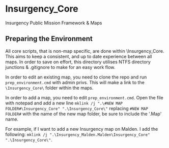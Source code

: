 # Insurgency_Core
Insurgency Public Mission Framework & Maps

## Preparing the Environment
All core scripts, that is non-map specific, are done within \Insurgency_Core\. This aims to keep a consistent, and up to date experience between all maps. In order to save on effort, this directory utilises NTFS directory junctions & .gitignore to make for an easy work flow.

In order to edit an existing map, you need to clone the repo and run `prep_environment.cmd` with admin privs. This will make a link to the `\Insurgency_Core\` folder within the maps.

In order to add a map, you need to edit `prep_environment.cmd`. Open the file with notepad and add a new line `mklink /j ".\#NEW MAP FOLDER#\Insurgency_Core" ".\Insurgency_Core\"` replacing `#NEW MAP FOLDER#` with the name of the new map folder, be sure to include the '.Map' name. 

For example, if I want to add a new Insurgency map on Malden. I add the following: `mklink /j ".\Insurgency_Malden.Malden\Insurgency_Core" ".\Insurgency_Core\"`. 
